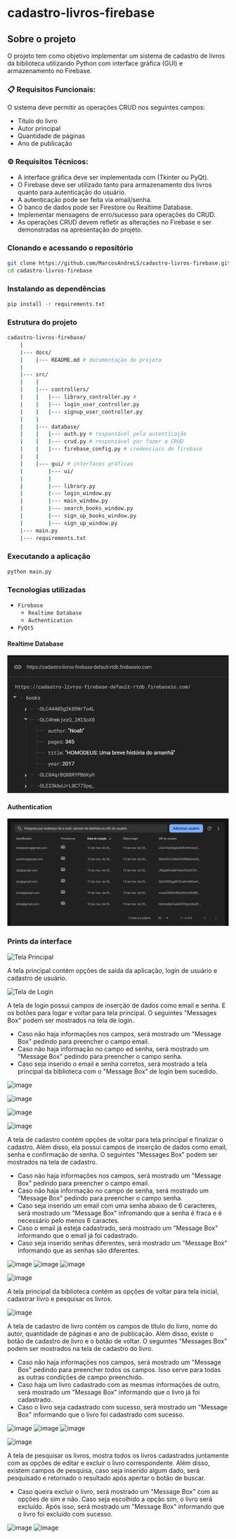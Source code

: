# cadastro-livros-firebase

## Sobre o projeto

O projeto tem como objetivo implementar um sistema de cadastro de livros da biblioteca utilizando Python com interface gráfica (GUI) e armazenamento no Firebase.

### 📋 Requisitos Funcionais:

O sistema deve permitir as operações CRUD nos seguintes campos:
- Título do livro
- Autor principal
- Quantidade de páginas
- Ano de publicação

### ⚙ Requisitos Técnicos:

- A interface gráfica deve ser implementada com (Tkinter ou PyQt).
- O Firebase deve ser utilizado tanto para armazenamento dos livros quanto para autenticação do usuário.
- A autenticação pode ser feita via email/senha.
- O banco de dados pode ser Firestore ou Realtime Database.
- Implementar mensagens de erro/sucesso para operações do CRUD.
- As operações CRUD devem refletir as alterações no Firebase e ser demonstradas na apresentação do projeto.

### Clonando e acessando o repositório
```bash
git clone https://github.com/MarcosAndreLS/cadastro-livros-firebase.git
cd cadastro-livros-firebase
```

### Instalando as dependências
```bash
pip install -r requirements.txt
```

### Estrutura do projeto

```bash
cadastro-livros-firebase/
    |
    |--- docs/
    |    |--- README.md # documentação do projeto
    |
    |--- src/
    |    |
    |    |--- controllers/
    |    |   |--- library_controller.py # 
    |    |   |--- login_user_controller.py
    |    |   |--- signup_user_controller.py
    |    |
    |    |--- database/
    |    |   |--- auth.py # responsável pela autenticação
    |    |   |--- crud.py # responsável por fazer o CRUD           
    |    |   |--- firebase_config.py # credenciais do firebase
    |    |
    |    |--- gui/ # interfaces gráficas
    |        |--- ui/
    |        |
    |        |--- library.py
    |        |--- login_window.py
    |        |--- main_window.py
    |        |--- search_books_window.py
    |        |--- sign_up_books_window.py
    |        |--- sign_up_window.py
    |--- main.py
    |--- requirements.txt
```

### Executando a aplicação

```bash
python main.py
```

### Tecnologias utilizadas

- `Firebase`
    - `Realtime Database`
    - `Authentication`
- `PyQt5`

#### Realtime Database

<img src="../images/url-image-books.png"/>

#### Authentication

<img src="../images/autenticacao.png"/>

### Prints da interface

![Tela Principal](https://github.com/user-attachments/assets/26e31e67-edd3-4b76-abc3-208d4db4532a)


A tela principal contém opções de saída da aplicação, login de usuário e cadastro de usuário. 


![Tela de Login](https://github.com/user-attachments/assets/6f92ede2-c0b9-48be-ab85-941427c6b027)


A tela de login possui campos de inserção de dados como email e senha. E os botões para logar e voltar para tela principal. O seguintes "Messages Box" podem ser mostrados na tela de login.

- Caso não haja informações nos campos, será mostrado um "Message Box" pedindo para preencher o campo email.
- Caso não haja informação no campo ed senha, será mostrado um "Message Box" pedindo para preencher o campo senha.
- Caso seja inserido o email e senha corretos, será mostrado a tela principal da biblioteca com o "Message Box" de login bem sucedido.

![image](https://github.com/user-attachments/assets/db72b485-f94b-48ea-a2de-776c843fb39e)

![image](https://github.com/user-attachments/assets/5d7b2a1e-d01e-474c-b333-c821c19dae90)

![image](https://github.com/user-attachments/assets/806a9965-8291-4281-b597-5bc08d12c99c)

![image](https://github.com/user-attachments/assets/b07ac6f9-eb20-469b-9562-9a5c91209ad6)

A tela de cadastro contém opções de voltar para tela principal e finalizar o cadastro. Além disso, ela possui campos de inserção de dados como email, senha e confirmação de senha. O seguintes "Messages Box" podem ser mostrados na tela de cadastro.

- Caso não haja informações nos campos, será mostrado um "Message Box" pedindo para preencher o campo email.
- Caso não haja informação no campo de senha, será mostrado um "Message Box" pedindo para preencher o campo senha.
- Caso seja inserido um email com uma senha abaixo de 6 caracteres, será mostrado um "Message Box" infromando que a senha é fraca e é necessário pelo menos 6 caractes.
- Caso o email já esteja cadastrado, será mostrado um "Message Box" informando que o email já foi cadastrado.
- Caso seja inserido senhas diferentes, será mostrado um "Message Box" informando que as senhas são diferentes.

![image](https://github.com/user-attachments/assets/ecd3e0d4-9070-4eb6-9985-4df7fa4b4fec)
![image](https://github.com/user-attachments/assets/cefc0155-394a-4e44-9d8c-e1a99f24db0c)
![image](https://github.com/user-attachments/assets/597f4d8b-8037-4d59-9b9b-57c757a1f2f1)

![image](https://github.com/user-attachments/assets/33f02a4a-a987-49e2-878b-c521d1b3ce19)

A tela principal da biblioteca contém as opções de voltar para tela inicial, cadastrar livro e pesquisar os livros.

![image](https://github.com/user-attachments/assets/d5200e68-11f4-4d16-9579-1db1f60057a7)


A tela de cadastro de livro contém os campos de título do livro, nome do autor, quantidade de páginas e ano de publicação. Além disso, existe o botão de cadastro de livro e o botão de voltar. O seguintes "Messages Box" podem ser mostrados na tela de cadastro do livro.

- Caso não haja informações nos campos, será mostrado um "Message Box" pedindo para preencher todos os campos. Isso serve para todas as outras condições de campo preenchido.
- Caso haja um livro cadastrado com as mesmas informações de outro, será mostrado um "Message Box" informando que o livro já foi cadastrado.
- Caso o livro seja cadastrado com sucesso, será mostrado um "Message Box" informando que o livro foi cadastrado com sucesso.

![image](https://github.com/user-attachments/assets/e4be1b7c-2d29-4de1-9bd3-60a73cf0ed27)
![image](https://github.com/user-attachments/assets/8f9c8adf-44c9-4b29-9a58-a3d600a0f8c5)
![image](https://github.com/user-attachments/assets/28039bf3-97e0-4a96-8c2e-a02c295b0106)

![image](https://github.com/user-attachments/assets/239eb6c4-6bd7-498a-bd67-844bf08fe3e5)


A tela de pesquisar os livros, mostra todos os livros cadastrados juntamente com as opções de editar e excluir o livro correspondente. Além disso, existem campos de pesquisa, caso seja inserido algum dado, será pesquisado e retornado o resultado após apertar o botão de buscar.

- Caso queira excluir o livro, será mostrado um "Message Box" com as opções de sim e não. Caso seja escolhido a opção sim, o livro será excluído. Após isso, será mostrado um "Message Box" informando que o livro foi excluído com sucesso.

![image](https://github.com/user-attachments/assets/e55a709c-9e62-4033-a023-452ff1612530)
![image](https://github.com/user-attachments/assets/e93c337a-a2fc-42e0-88a6-6be45ad1b1c3)